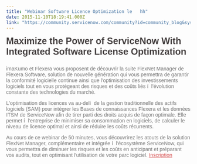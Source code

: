```yaml
---
title: "Webinar Software Licence Optimization le   hh"
date: 2015-11-10T18:19:41.000Z
link: "https://community.servicenow.com/community?id=community_blog&sys_id=135c6aa1dbd0dbc01dcaf3231f96193f"
---
```

<h4 style="font-family: Raleway, sans-serif; color: #443f3f; margin-top: 10px; margin-bottom: 24px; font-size: 25px;">Maximize the Power of ServiceNow With Integrated Software License Optimization</h4><p style="margin-bottom: 10px; color: #767676; font-family: 'Source Sans Pro', sans-serif;">imaKumo et Flexera vous proposent de découvrir la suite FlexNet Manager de Flexera Software, solution de nouvelle génération qui vous permettra de garantir la conformité logicielle continue ainsi que l'optimisation des investissements logiciels tout en vous protégeant des risques et des coûts liés í  l'évolution constante des technologies du marché.</p><p style="margin-bottom: 10px; color: #767676; font-family: 'Source Sans Pro', sans-serif;">L'optimisation des licences va au-delí  de la gestion traditionnelle des actifs logiciels (SAM) pour intégrer les Bases de connaissances Flexera et les données ITSM de ServiceNow afin de tirer parti des droits acquis de façon optimale. Elle permet í  l'entreprise de minimiser sa consommation en logiciels, de calculer le niveau de licence optimal et ainsi de réduire les coûts récurrents.</p><p style="margin-bottom: 10px; color: #767676; font-family: 'Source Sans Pro', sans-serif;">Au cours de ce webinar de 50 minutes, vous découvrirez les atouts de la solution FlexNet Manager, complémentaire et intégrée í  l'écosystème ServiceNow, qui vous permettra de diminuer les risques et les coûts en anticipant et préparant vos audits, tout en optimisant l'utilisation de votre parc logiciel. <a title="ttendee.gotowebinar.com/register/282977278650694913" href="https://attendee.gotowebinar.com/register/282977278650694913" style="color: #d65050;" target="_blank">Inscription</a></p>
